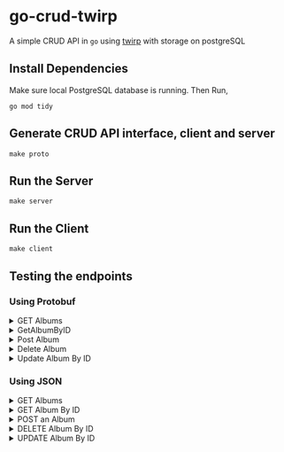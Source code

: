 # go-crud-twirp

A simple CRUD API in `go` using [twirp](https://twitchtv.github.io/twirp/docs/intro.html) with storage on postgreSQL

## Install Dependencies

Make sure local PostgreSQL database is running. 
Then Run,
```
go mod tidy
```


## Generate CRUD API interface, client and server

```
make proto
```

## Run the Server
```
make server
```

## Run the Client
```
make client
```


## Testing the endpoints


### Using Protobuf

<details>
<summary>
GET Albums
</summary>

```
echo  \
    | protoc --encode twirpAPI.GetAlbumsReq ./rpc/twirpAPI/twirp.proto \
    | curl -s --request POST \
      --header "Content-Type: application/protobuf" \
      --data-binary @- \
      http://localhost:8080/twirp/twirpAPI.TwirpAPI/GetAlbums \
    | protoc --decode twirpAPI.GetAlbumsResp  ./rpc/twirpAPI/twirp.proto
```
</details>

<details>
<summary>
GetAlbumByID
</summary>

```
echo  'id:2' \
    | protoc --encode twirpAPI.GetAlbumByIDReq ./rpc/twirpAPI/twirp.proto \
    | curl -s --request POST \
      --header "Content-Type: application/protobuf" \
      --data-binary @- \
      http://localhost:8080/twirp/twirpAPI.TwirpAPI/GetAlbumByID \
    | protoc --decode twirpAPI.GetAlbumByIDResp  ./rpc/twirpAPI/twirp.proto
```
</details>


<details>
<summary>
Post Album
</summary>

```
echo  'title:"Invinsible",artist:"Paul Oakenfold",price:19' \
    | protoc --encode twirpAPI.PostAlbumsReq ./rpc/twirpAPI/twirp.proto \
    | curl -s --request POST \
      --header "Content-Type: application/protobuf" \
      --data-binary @- \
      http://localhost:8080/twirp/twirpAPI.TwirpAPI/PostAlbums \
    | protoc --decode twirpAPI.PostAlbumsResp  ./rpc/twirpAPI/twirp.proto
```
</details>

<details>
<summary>
Delete Album
</summary>

```
echo 'id:9' \
    | protoc --encode twirpAPI.DeleteAlbumByIDReq ./rpc/twirpAPI/twirp.proto \
    | curl -s --request POST \
      --header "Content-Type: application/protobuf" \
      --data-binary @- \
      http://localhost:8080/twirp/twirpAPI.TwirpAPI/DeleteAlbumByID \
    | protoc --decode twirpAPI.DeleteAlbumByIDResp  ./rpc/twirpAPI/twirp.proto
```
</details>

<details>
<summary>
Update Album By ID
</summary>

```
echo  'id:12,title:"Going Home",artist:"Drake",price:45' \
    | protoc --encode twirpAPI.UpdateAlbumByIDReq ./rpc/twirpAPI/twirp.proto \
    | curl -s --request POST \
      --header "Content-Type: application/protobuf" \
      --data-binary @- \
      http://localhost:8080/twirp/twirpAPI.TwirpAPI/UpdateAlbumByID \
    | protoc --decode twirpAPI.UpdateAlbumByIDResp  ./rpc/twirpAPI/twirp.proto
```
</details>

### Using JSON


<details>
<summary>
GET Albums
</summary>

```
curl --request "POST" \
    --header "Content-Type: application/json" \
    --data '{}' \
    http://localhost:8080/twirp/twirpAPI.TwirpAPI/GetAlbums
```
</details>

<details>
<summary>
GET Album By ID
</summary>

```
curl --request "POST" \
    --header "Content-Type: application/json" \
    --data '{"id": "5"}' \
    http://localhost:8080/twirp/twirpAPI.TwirpAPI/GetAlbumByID
```
</details>

<details>
<summary>
POST an Album
</summary>

```
curl --request "POST" \
    --header "Content-Type: application/json" \
    --data '{"title": "Sunrise","artist": "Tiesto","price": 9}' \
    http://localhost:8080/twirp/twirpAPI.TwirpAPI/PostAlbums
```
</details>

<details>
<summary>
DELETE Album By ID
</summary>

```
curl --request "POST" \
    --header "Content-Type: application/json" \
    --data '{"id": "1"}' \
    http://localhost:8080/twirp/twirpAPI.TwirpAPI/DeleteAlbumByID
```
</details>

<details>
<summary>
UPDATE Album By ID
</summary>

```
curl --request "POST" \
    --header "Content-Type: application/json" \
    --data '{"id": "5", "title": "Legend","artist": "Sidhu Moosewala","price": 79}' \
    http://localhost:8080/twirp/twirpAPI.TwirpAPI/UpdateAlbumByID
```
</details>
